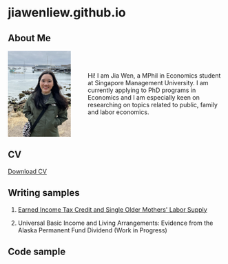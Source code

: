 # jiawenliew.github.io

## About Me
<div style="display: flex; align-items: center;">
  <img src="image.jpeg" alt="me" width="175" height="200" style="margin-right: 20px;">
  <p style="margin-left: 20px;">Hi! I am Jia Wen, a MPhil in Economics student at Singapore Management University. I am currently applying to PhD programs in Economics and I am especially keen on researching on topics related to public, family and labor economics.</p>
</div>

## CV
[Download CV](CV_Jiawen.pdf)

## Writing samples
1) [Earned Income Tax Credit and Single Older Mothers' Labor Supply](EITC_paper.pdf)

3) Universal Basic Income and Living Arrangements: Evidence from the Alaska Permanent Fund Dividend (Work in Progress)

## Code sample

